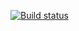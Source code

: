 [![Build status](https://ci.appveyor.com/api/projects/status/qkmqg2ofr5w51c05?svg=true)](https://ci.appveyor.com/project/Anastasiyaa18/postman)
